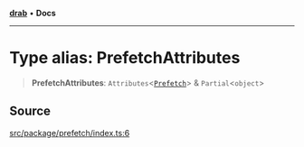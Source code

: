 [**drab**](/docs/README.md) • **Docs**

---

# Type alias: PrefetchAttributes

> **PrefetchAttributes**: `Attributes`\<[`Prefetch`](/docs/classes/Prefetch.md)\> & `Partial`\<`object`\>

## Source

[src/package/prefetch/index.ts:6](https://github.com/rossrobino/components/blob/7c5ef9c5560075bcaf1de43f0d5a025a6ebd2ca0/src/package/prefetch/index.ts#L6)
